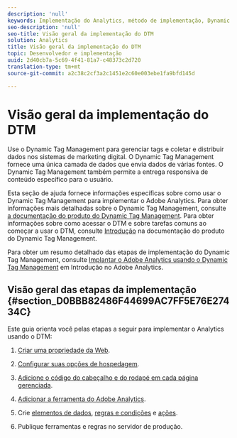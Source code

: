 ```yaml
---
description: 'null'
keywords: Implementação do Analytics, método de implementação, Dynamic Tag Management, dtm
seo-description: 'null'
seo-title: Visão geral da implementação do DTM
solution: Analytics
title: Visão geral da implementação do DTM
topic: Desenvolvedor e implementação
uuid: 2d40cb7a-5c69-4f41-81a7-c48373c2d720
translation-type: tm+mt
source-git-commit: a2c38c2cf3a2c1451e2c60e003ebe1fa9bfd145d

---
```



# Visão geral da implementação do DTM

Use o Dynamic Tag Management para gerenciar tags e coletar e distribuir dados nos sistemas de marketing digital. O Dynamic Tag Management fornece uma única camada de dados que envia dados de várias fontes. O Dynamic Tag Management também permite a entrega responsiva de conteúdo específico para o usuário.

Esta seção de ajuda fornece informações específicas sobre como usar o Dynamic Tag Management para implementar o Adobe Analytics. Para obter informações mais detalhadas sobre o Dynamic Tag Management, consulte [a documentação do produto do Dynamic Tag Management](https://marketing.adobe.com/resources/help/en_US/dtm/). Para obter informações sobre como acessar o DTM e sobre tarefas comuns ao começar a usar o DTM, consulte [Introdução](https://marketing.adobe.com/resources/help/en_US/dtm/get_started.html) na documentação do produto do Dynamic Tag Management.

Para obter um resumo detalhado das etapas de implementação do Dynamic Tag Management, consulte [Implantar o Adobe Analytics usando o Dynamic Tag Management](https://marketing.adobe.com/resources/help/en_US/analytics/getting-started/add-adobe-analytics-dtm-tool.html) em Introdução no Adobe Analytics.

## Visão geral das etapas da implementação {#section_D0BBB82486F44699AC7FF5E76E27434C}

Este guia orienta você pelas etapas a seguir para implementar o Analytics usando o DTM:

1. [Criar uma propriedade da Web](../../implement/c-implement-with-dtm/t-create-web-property.md#task_960467FBB7A54499AC228CB3AA3C4123).
1. [Configurar suas opções de hospedagem](../../implement/c-implement-with-dtm/t-configure-hosting.md#task_EAD99BB391F544C0BB197D0B3D03EBAC).
1. [Adicione o código do cabeçalho e do rodapé em cada página gerenciada](../../implement/c-implement-with-dtm/c-headers-footers/t-header-footer-code.md#task_43C8DD699A514638B0620775C06423E5).
1. [Adicionar a ferramenta do Adobe Analytics](../../implement/c-implement-with-dtm/c-aa-tool/analytics-dtm.md#concept_FBA6679A0B79490F8296437F11E5E4F8).
1. Crie [elementos de dados](../../implement/c-implement-with-dtm/t-data-element.md#task_962EF08CE2AE49B3B739295F6E4792C2), [regras e condições](../../implement/c-implement-with-dtm/c-rules/t-rules-create.md#task_B7FB5ED415AF430C952265AC2835C0DB) e [ações](../../implement/c-implement-with-dtm/c-rules/t-rules-actions.md#task_94DFE0D8B53A43E2892851BABE381121).

1. Publique ferramentas e regras no servidor de produção.

